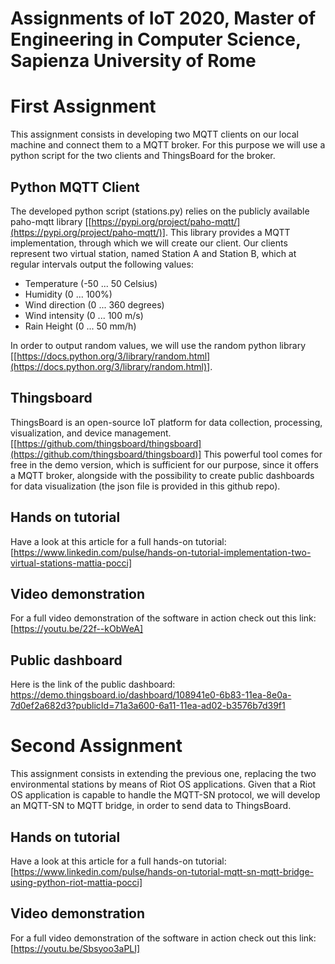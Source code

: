 # Assignments of IoT 2020, Master of Engineering in Computer Science, Sapienza University of Rome

# First Assignment
This assignment consists in developing two MQTT clients on our local machine and connect them to a MQTT broker. For this purpose we will use a python script for the two clients and ThingsBoard for the broker.
## Python MQTT Client
The developed python script (stations.py) relies on the publicly available paho-mqtt library [[https://pypi.org/project/paho-mqtt/](https://pypi.org/project/paho-mqtt/)]. This library provides a MQTT implementation, through which we will create our client.
Our clients represent two virtual station, named Station A and Station B, which at regular intervals output the following values:
- Temperature (-50 ... 50 Celsius)
- Humidity (0 ... 100%)
- Wind direction (0 ... 360 degrees)
- Wind intensity (0 ... 100 m/s)
- Rain Height (0 ... 50 mm/h)

In order to output random values, we will use the random python library [[https://docs.python.org/3/library/random.html](https://docs.python.org/3/library/random.html)].
## Thingsboard
ThingsBoard is an open-source IoT platform for data collection, processing, visualization, and device management. [[https://github.com/thingsboard/thingsboard](https://github.com/thingsboard/thingsboard)]
This powerful tool comes for free in the demo version, which is sufficient for our purpose, since it offers a MQTT broker, alongside with the possibility to create public dashboards for data visualization (the json file is provided in this github repo).
## Hands on tutorial
Have a look at this article for a full hands-on tutorial: [https://www.linkedin.com/pulse/hands-on-tutorial-implementation-two-virtual-stations-mattia-pocci]
## Video demonstration
For a full video demonstration of the software in action check out this link: [https://youtu.be/22f--kObWeA]
## Public dashboard
Here is the link of the public dashboard: https://demo.thingsboard.io/dashboard/108941e0-6b83-11ea-8e0a-7d0ef2a682d3?publicId=71a3a600-6a11-11ea-ad02-b3576b7d39f1

# Second Assignment
This assignment consists in extending the previous one, replacing the two environmental stations by means of Riot OS applications. Given that a Riot OS application is capable to handle the MQTT-SN protocol, we will develop an MQTT-SN to MQTT bridge, in order to send data to ThingsBoard.
## Hands on tutorial
Have a look at this article for a full hands-on tutorial: [https://www.linkedin.com/pulse/hands-on-tutorial-mqtt-sn-mqtt-bridge-using-python-riot-mattia-pocci]
## Video demonstration
For a full video demonstration of the software in action check out this link: [https://youtu.be/Sbsyoo3aPLI]
